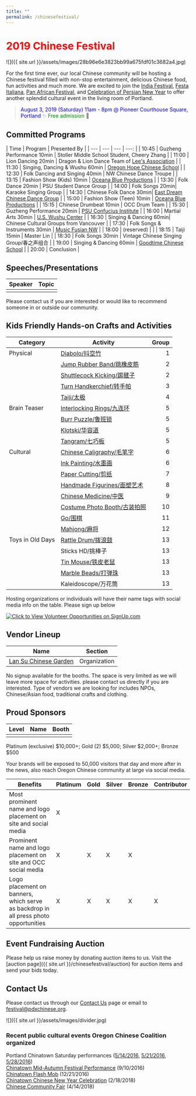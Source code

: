 ```yaml
---
title: ""
permalink: /chinesefestival/
---
```

# <span style="color:red">**2019 Chinese Festival**</span>

![]({{ site.url }}/assets/images/28b96e6e3823bb99a675fdf01c3682a4.jpg)

For the first time ever, our local Chinese community will be hosting a Chinese festival filled with non-stop entertainment, delicious Chinese food, fun activities and much more. We are excited to join the  [India Festival](http://www.icaportland.org/), [Festa Italiana](https://www.festa-italiana.org/), [Pan African Festival](http://www.panafricanfestivalor.org/), and [Celebration of Persian New Year](https://www.andisheh.org/events/norouz-2019/) to offer another splendid cultural event in the living room of Portland.

> <span style="color:blue">August 3, 2019 (Saturday) 11am - 8pm @ Pioneer Courthouse Square, Portland</span>   :sparkles: <span style="color:green"> Free admission</span> :tada:

## Committed Programs

| Time | Program | Presented By |
| --- | --- | --- | ---: |
| 10:45 | Guzheng Performance 10min  | Stoller Middle School Student, Cheery Zhang |
| 11:00 | Lion Dancing 20min | Dragon & Lion Dance Team of [Lee's Association](http://www.leeondong.org/) |
| 11:30 | Singing, Dancing & Wushu 60min | [Oregon Hope Chinese School](http://www.oregon-hope.org) |
| 12:30 | Folk Dancing and Singing 40min | NW Chinese Dance Troupe |
| 13:15 | Fashion Show (Kids) 10min | [Oceana Blue Productions](http://oceanablueusa.com/) |
| 13:30 | Folk Dance 20min | PSU Student Dance Group |
| 14:00 | Folk Songs 20min| Karaoke Singing Group |
| 14:30 | Chinese Folk Dance 30min| [East Dream Chinese Dance Group](http://www.eastdreamdance.org/index.html) |
| 15:00 | Fashion Show (Teen) 10min | [Oceana Blue Productions](http://oceanablueusa.com/) |
| 15:15 | Chinese Drumbeat 10min | OCC Drum Team |
| 15:30 | Guzheng Performance 20min | [PSU Confucius Institute](https://www.pdx.edu/confucius-institute/)  |
| 16:00 | Martial Arts 30min | [U.S. Wushu Center](https://uswushu.com/) |
| 16:30 | Singing & Dancing 60min| Chinese Cultural Groups from Vancouver |
| 17:30 | Folk Songs & Instruments 30min | [Music Fusian NW](https://www.facebook.com/musicfusiannw/) |
| 18:00 | (reserved) | |
| 18:15 | Taiji 15min | Master Lin |
| 18:30 | Folk Songs 30min | Vintage Chinese Singing Group/春之声组合 |
| 19:00 | Singing & Dancing 60min | [Goodtime Chinese School](http://www.goodtimechineseschool.org/) |
| 20:00 | Conclusion |

## Speeches/Presentations

| Speaker | Topic |
| --- | --- |
| | |

Please contact us if you are interested or would like to recommend someone in or outside our community.

## Kids Friendly Hands-on Crafts and Activities

| Category | Activity | Group |
| --- | --- | ---: |
| Physical | [Diabolo/抖空竹](https://youtu.be/rBNFTSNA_dk) | 1 |
| | [Jump Rubber Band/跳橡皮筋](https://youtu.be/H48DTWOlmw0) | 2 |
| | [Shuttlecock Kicking/踢毽子](https://youtu.be/fOn0DhvInSk) | 2 |
| | [Turn Handkerchief/转手帕](https://youtu.be/qaxhg49elNg) | 3 |
| | [Taiji/太极](https://youtu.be/Meq5j26QPWc) | 4 |
| Brain Teaser | [Interlocking Rings/九连环](https://youtu.be/Twtzc7A9cN8) | 5 |
| | [Burr Puzzle/鲁班锁](https://youtu.be/ueV1c9RHC4w?t=74) | 5 |
| | [Klotski/华容道](https://youtu.be/VX5Jon2YdXQ) | 5 |
| | [Tangram/七巧板](https://youtu.be/3S_JidggG6g) | 5 |
| Cultural | [Chinese Caligraphy/毛笔字](https://youtu.be/w9zjsTDHCdM) | 6 |
| | [Ink Painting/水墨画](https://youtu.be/aw4kEVDSx9A) | 6 |
| | [Paper Cutting/剪纸](https://youtu.be/xB7GbPBNxPE) | 7 |
| | [Handmade Figurines/面塑艺术](https://youtu.be/6SGuD0Lz9H8) | 8 |
| | [Chinese Medicine/中医](https://youtu.be/icb6-xC1P-s) | 9 |
| | [Costume Photo Booth/古装拍照](https://www.amazon.com/slp/chinese-traditional-clothes-for-kids/uyhyxwv4h9my8zp) | 10 |
| | [Go/围棋](https://youtu.be/JWdgqV-8yVg) | 11 |
| | [Mahjong/麻将](https://youtu.be/tRCb_LOkEmQ) | 12 |
| Toys in Old Days | [Rattle Drum/拨浪鼓](https://baike.baidu.com/pic/%E6%8B%A8%E6%B5%AA%E9%BC%93/23628/0/b3b7d0a20cf431ad08e8d3d04136acaf2edd9825?fr=lemma&ct=single#aid=0&pic=b3b7d0a20cf431ad08e8d3d04136acaf2edd9825)  | 13 |
| | Sticks HD/挑棒子  | 13 |
| | [Tin Mouse/铁皮老鼠](https://youtu.be/d6m5S-rg1N8)  | 13 |
| | [Marble Beads/打弹珠](https://youtu.be/8vbSf6CtilE)  | 13 |
| | Kaleidoscope/万花筒  | 13 |

Hosting organizations or individuals will have their name tags with social media info on the table. Please sign up below

<a href="https://signup.com/go/qXfhufu" target="_blank"><img src="https://signup.com/imgs/icons/signup-choose-a-spot-btn.png" alt="Click to View Volunteer Opportunities on SignUp.com"></a>

## Vendor Lineup

| Name | Section |
| --- | --- |
| [Lan Su Chinese Garden](https://lansugarden.org/) | Organization |

No signup available for the booths. The space is very limited as we will leave more space for activities. please contact us directly if you are interested. Type of vendors we are looking for includes NPOs, Chinese/Asian food, traditional crafts and clothing.

## Proud Sponsors

| Level | Name | Booth |
| --- | --- | --- |
| | | |

Platinum (exclusive) $10,000+; Gold (2) $5,000; Silver $2,000+; Bronze $500  

Your brands will be exposed to 50,000 visitors that day and more after in the news, also reach Oregon Chinese community at large via social media.

| Benefits | Platinum | Gold | Silver | Bronze | Contributor |
| --- | --- | --- | --- | --- | --- |
| Most prominent name and logo placement on site and social media | X | | | | |
| Prominent name and logo placement on site and OCC social media | X | X | X | X | |
| Logo placement on banners, which serve as backdrop in all press photo opportunities | X | X | X | X | X |

## Event Fundraising Auction

Please help us raise money by donating auction items to us. Visit the [auction page]({{ site.url }}/chinesefestival/auction) for auction items and send your bids today.

## Contact Us

Please contact us through our [Contact Us](http://pdxchinese.org/contact/) page or email to [festival@pdxchinese.org](mailto:festival@pdxchinese.org).

![]({{ site.url }}/assets/images/divider.jpg)

### Recent public cultural events Oregon Chinese Coalition organized

Portland Chinatown Saturday performances ([5/14/2016](http://pdxchinese.org/chinatown/2016-05-14-saturday-performance/), [5/21/2016](http://pdxchinese.org/chinatown/2016-05-21-saturday-performance/), [5/28/2016](http://pdxchinese.org/chinatown/2016-05-28-saturday-performance/))  
[Chinatown Mid-Autumn Festival Performance](http://pdxchinese.org/chinatown/2016-09-10-saturday-performance/) (9/10/2016)  
[Chinatown Flash Mob](http://pdxchinese.org/chinatown/2016-12-21-flash-mob/) (12/21/2016)  
[Chinatown Chinese New Year Celebration](http://pdxchinese.org/new-year-summary-2018/) (2/18/2018)  
[Chinese Community Fair](http://pdxchinese.org/2018-community-fair-summary/) (4/14/2018)  
